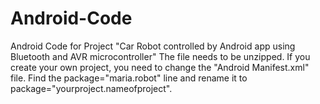 # Android-Code
Android Code for Project "Car Robot controlled by Android app using Bluetooth and AVR microcontroller"
The file needs to be unzipped. If you create your own project, you need to change the "Android Manifest.xml" file.
Find the package="maria.robot" line and rename it to package="yourproject.nameofproject".
